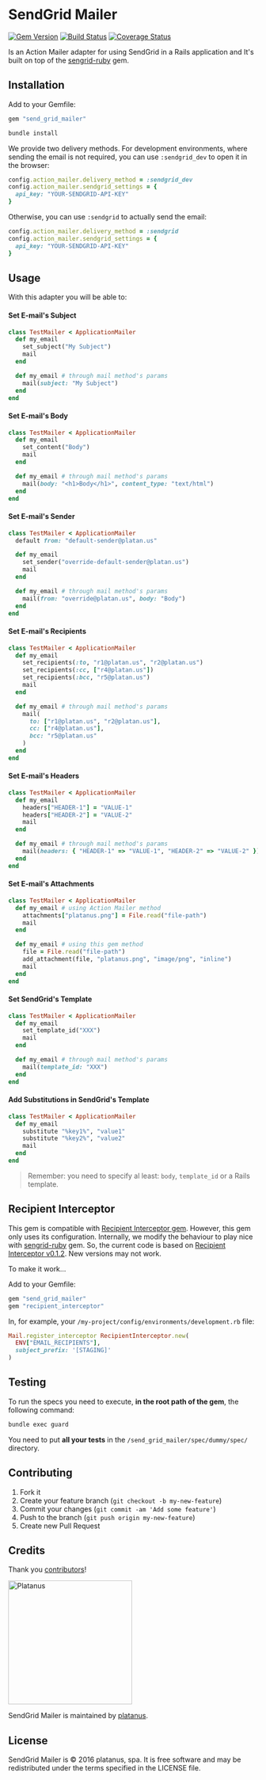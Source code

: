 # SendGrid Mailer
[![Gem Version](https://badge.fury.io/rb/send_grid_mailer.svg)](https://badge.fury.io/rb/send_grid_mailer)
[![Build Status](https://travis-ci.org/platanus/send_grid_mailer.svg?branch=master)](https://travis-ci.org/platanus/send_grid_mailer)
[![Coverage Status](https://coveralls.io/repos/github/platanus/send_grid_mailer/badge.svg)](https://coveralls.io/github/platanus/send_grid_mailer)

Is an Action Mailer adapter for using SendGrid in a Rails application and
It's built on top of the [sengrid-ruby](https://github.com/sendgrid/sendgrid-ruby) gem.

## Installation

Add to your Gemfile:

```ruby
gem "send_grid_mailer"
```

```bash
bundle install
```

We provide two delivery methods. For development environments, where sending the email is not required, you can use `:sendgrid_dev` to open it in the browser:

```ruby
config.action_mailer.delivery_method = :sendgrid_dev
config.action_mailer.sendgrid_settings = {
  api_key: "YOUR-SENDGRID-API-KEY"
}
```

Otherwise, you can use `:sendgrid` to actually send the email:

```ruby
config.action_mailer.delivery_method = :sendgrid
config.action_mailer.sendgrid_settings = {
  api_key: "YOUR-SENDGRID-API-KEY"
}
```


## Usage

With this adapter you will be able to:

#### Set E-mail's Subject

```ruby
class TestMailer < ApplicationMailer
  def my_email
    set_subject("My Subject")
    mail
  end

  def my_email # through mail method's params
    mail(subject: "My Subject")
  end
end
```

#### Set E-mail's Body

```ruby
class TestMailer < ApplicationMailer
  def my_email
    set_content("Body")
    mail
  end

  def my_email # through mail method's params
    mail(body: "<h1>Body</h1>", content_type: "text/html")
  end
end
```

#### Set E-mail's Sender

```ruby
class TestMailer < ApplicationMailer
  default from: "default-sender@platan.us"

  def my_email
    set_sender("override-default-sender@platan.us")
    mail
  end

  def my_email # through mail method's params
    mail(from: "override@platan.us", body: "Body")
  end
end
```

#### Set E-mail's Recipients

```ruby
class TestMailer < ApplicationMailer
  def my_email
    set_recipients(:to, "r1@platan.us", "r2@platan.us")
    set_recipients(:cc, ["r4@platan.us"])
    set_recipients(:bcc, "r5@platan.us")
    mail
  end

  def my_email # through mail method's params
    mail(
      to: ["r1@platan.us", "r2@platan.us"],
      cc: ["r4@platan.us"],
      bcc: "r5@platan.us"
    )
  end
end
```

#### Set E-mail's Headers

```ruby
class TestMailer < ApplicationMailer
  def my_email
    headers["HEADER-1"] = "VALUE-1"
    headers["HEADER-2"] = "VALUE-2"
    mail
  end

  def my_email # through mail method's params
    mail(headers: { "HEADER-1" => "VALUE-1", "HEADER-2" => "VALUE-2" })
  end
end
```

#### Set E-mail's Attachments

```ruby
class TestMailer < ApplicationMailer
  def my_email # using Action Mailer method
    attachments["platanus.png"] = File.read("file-path")
    mail
  end

  def my_email # using this gem method
    file = File.read("file-path")
    add_attachment(file, "platanus.png", "image/png", "inline")
    mail
  end
end
```

#### Set SendGrid's Template

```ruby
class TestMailer < ApplicationMailer
  def my_email
    set_template_id("XXX")
    mail
  end

  def my_email # through mail method's params
    mail(template_id: "XXX")
  end
end
```

#### Add Substitutions in SendGrid's Template

```ruby
class TestMailer < ApplicationMailer
  def my_email
    substitute "%key1%", "value1"
    substitute "%key2%", "value2"
    mail
  end
end
```

> Remember: you need to specify al least: `body`, `template_id` or a Rails template.

## Recipient Interceptor

This gem is compatible with [Recipient Interceptor gem](https://github.com/croaky/recipient_interceptor/tree/v0.1.2).
However, this gem only uses its configuration. Internally, we modify the behaviour to play nice with [sengrid-ruby](https://github.com/sendgrid/sendgrid-ruby) gem.
So, the current code is based on [Recipient Interceptor v0.1.2](https://github.com/croaky/recipient_interceptor/tree/v0.1.2). New versions may not work.

To make it work...

Add to your Gemfile:

```ruby
gem "send_grid_mailer"
gem "recipient_interceptor"
```

In, for example, your `/my-project/config/environments/development.rb` file:

```ruby
Mail.register_interceptor RecipientInterceptor.new(
  ENV["EMAIL_RECIPIENTS"],
  subject_prefix: '[STAGING]'
)
```

## Testing

To run the specs you need to execute, **in the root path of the gem**, the following command:

```bash
bundle exec guard
```

You need to put **all your tests** in the `/send_grid_mailer/spec/dummy/spec/` directory.

## Contributing

1. Fork it
2. Create your feature branch (`git checkout -b my-new-feature`)
3. Commit your changes (`git commit -am 'Add some feature'`)
4. Push to the branch (`git push origin my-new-feature`)
5. Create new Pull Request

## Credits

Thank you [contributors](https://github.com/platanus/send_grid_mailer/graphs/contributors)!

<img src="http://platan.us/gravatar_with_text.png" alt="Platanus" width="250"/>

SendGrid Mailer is maintained by [platanus](http://platan.us).

## License

SendGrid Mailer is © 2016 platanus, spa. It is free software and may be redistributed under the terms specified in the LICENSE file.
